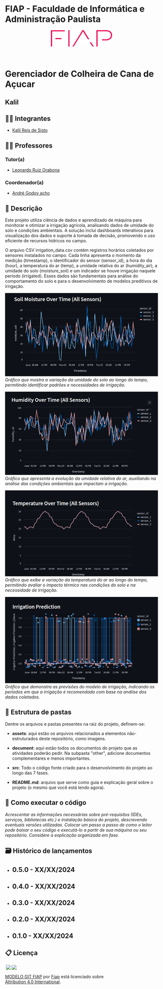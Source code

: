 # FIAP - Faculdade de Informática e Administração Paulista

<p align="center">
<a href= "https://www.fiap.com.br/"><img src="assets/logo-fiap.png" alt="FIAP - Faculdade de Informática e Admnistração Paulista" border="0" width=40% height=40%></a>
</p>

<br>

# Gerenciador de Colheira de Cana de Açucar

## Kalil

## 👨‍🎓 Integrantes

- <a href="https://github.com/kalilReis">Kalil Reis de Sisto</a>

## 👩‍🏫 Professores

### Tutor(a)

- <a href="https://www.linkedin.com/company/inova-fusca">Leonardo Ruiz Orabona</a>

### Coordenador(a)

- <a href="https://www.linkedin.com/company/inova-fusca"> André Godoy acho</a>

## 📜 Descrição

Este projeto utiliza ciência de dados e aprendizado de máquina para monitorar e otimizar a irrigação agrícola, analisando dados de umidade do solo e condições ambientais. A solução inclui dashboards interativos para visualização dos dados e suporte à tomada de decisão, promovendo o uso eficiente de recursos hídricos no campo.

O arquivo CSV irrigation_data.csv contém registros horários coletados por sensores instalados no campo. Cada linha apresenta o momento da medição (timestamp), o identificador do sensor (sensor_id), a hora do dia (hour), a temperatura do ar (temp), a umidade relativa do ar (humidity_air), a umidade do solo (moisture_soil) e um indicador se houve irrigação naquele período (irrigated). Esses dados são fundamentais para análise do comportamento do solo e para o desenvolvimento de modelos preditivos de irrigação.

![Gráfico de Umidade do Solo ao Longo do Tempo](assets/soil_moisture_over_time_chart.png)
_Gráfico que mostra a variação da umidade do solo ao longo do tempo, permitindo identificar padrões e necessidades de irrigação._

![Gráfico de Umidade do Ar ao Longo do Tempo](assets/humidity_over_time_chart.png)
_Gráfico que apresenta a evolução da umidade relativa do ar, auxiliando na análise das condições ambientais que impactam a irrigação._

![Gráfico de Temperatura ao Longo do Tempo](assets/temperature_over_time_chart.png)
_Gráfico que exibe a variação da temperatura do ar ao longo do tempo, permitindo avaliar o impacto térmico nas condições do solo e na necessidade de irrigação._

![Gráfico de Predição de Irrigação](assets/irrigation_prediction_chart.png)
_Gráfico que demonstra as previsões do modelo de irrigação, indicando os períodos em que a irrigação é recomendada com base na análise dos dados coletados._

## 📁 Estrutura de pastas

Dentre os arquivos e pastas presentes na raiz do projeto, definem-se:

- <b>assets</b>: aqui estão os arquivos relacionados a elementos não-estruturados deste repositório, como imagens.

- <b>document</b>: aqui estão todos os documentos do projeto que as atividades poderão pedir. Na subpasta "other", adicione documentos complementares e menos importantes.

- <b>src</b>: Todo o código fonte criado para o desenvolvimento do projeto ao longo das 7 fases.

- <b>README.md</b>: arquivo que serve como guia e explicação geral sobre o projeto (o mesmo que você está lendo agora).

## 🔧 Como executar o código

_Acrescentar as informações necessárias sobre pré-requisitos (IDEs, serviços, bibliotecas etc.) e instalação básica do projeto, descrevendo eventuais versões utilizadas. Colocar um passo a passo de como o leitor pode baixar o seu código e executá-lo a partir de sua máquina ou seu repositório. Considere a explicação organizada em fase._

## 🗃 Histórico de lançamentos

- ## 0.5.0 - XX/XX/2024
- ## 0.4.0 - XX/XX/2024
- ## 0.3.0 - XX/XX/2024
- ## 0.2.0 - XX/XX/2024
- ## 0.1.0 - XX/XX/2024

## 📋 Licença

<img style="height:22px!important;margin-left:3px;vertical-align:text-bottom;" src="https://mirrors.creativecommons.org/presskit/icons/cc.svg?ref=chooser-v1"><img style="height:22px!important;margin-left:3px;vertical-align:text-bottom;" src="https://mirrors.creativecommons.org/presskit/icons/by.svg?ref=chooser-v1"><p xmlns:cc="http://creativecommons.org/ns#" xmlns:dct="http://purl.org/dc/terms/"><a property="dct:title" rel="cc:attributionURL" href="https://github.com/agodoi/template">MODELO GIT FIAP</a> por <a rel="cc:attributionURL dct:creator" property="cc:attributionName" href="https://fiap.com.br">Fiap</a> está licenciado sobre <a href="http://creativecommons.org/licenses/by/4.0/?ref=chooser-v1" target="_blank" rel="license noopener noreferrer" style="display:inline-block;">Attribution 4.0 International</a>.</p>
